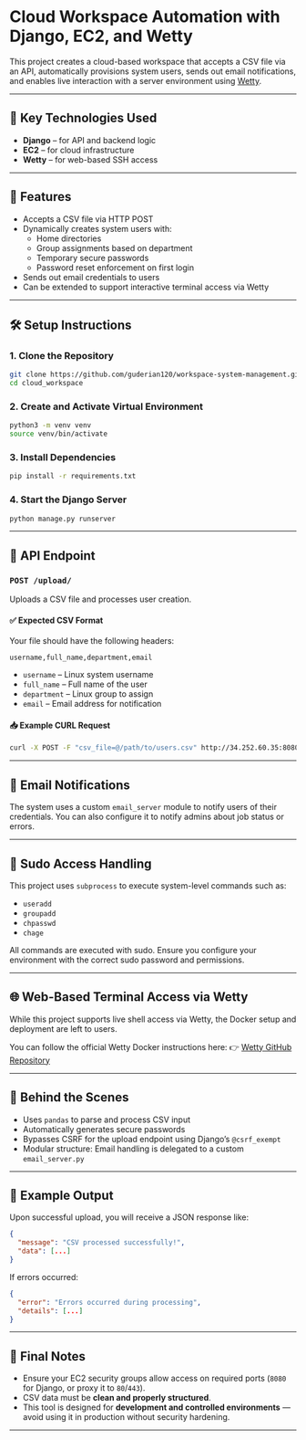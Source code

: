 # Cloud Workspace Automation with Django, EC2, and Wetty

This project creates a cloud-based workspace that accepts a CSV file via an API, automatically provisions system users, sends out email notifications, and enables live interaction with a server environment using [Wetty](https://github.com/butlerx/wetty).


---

## 🧠 Key Technologies Used

- **Django** – for API and backend logic
- **EC2** – for cloud infrastructure
- **Wetty** – for web-based SSH access

---

## 🚀 Features

- Accepts a CSV file via HTTP POST
- Dynamically creates system users with:
  - Home directories
  - Group assignments based on department
  - Temporary secure passwords
  - Password reset enforcement on first login
- Sends out email credentials to users
- Can be extended to support interactive terminal access via Wetty

---

## 🛠️ Setup Instructions

### 1. Clone the Repository

```bash
git clone https://github.com/guderian120/workspace-system-management.git
cd cloud_workspace
````

### 2. Create and Activate Virtual Environment

```bash
python3 -m venv venv
source venv/bin/activate
```

### 3. Install Dependencies

```bash
pip install -r requirements.txt
```

### 4. Start the Django Server

```bash
python manage.py runserver
```

---

## 📂 API Endpoint

### `POST /upload/`

Uploads a CSV file and processes user creation.

#### ✅ Expected CSV Format

Your file should have the following headers:

```csv
username,full_name,department,email
```

* `username` – Linux system username
* `full_name` – Full name of the user
* `department` – Linux group to assign
* `email` – Email address for notification

#### 📥 Example CURL Request

```bash
curl -X POST -F "csv_file=@/path/to/users.csv" http://34.252.60.35:8080/upload/
```

---

## 📧 Email Notifications

The system uses a custom `email_server` module to notify users of their credentials. You can also configure it to notify admins about job status or errors.

---

## 🔐 Sudo Access Handling

This project uses `subprocess` to execute system-level commands such as:

* `useradd`
* `groupadd`
* `chpasswd`
* `chage`

All commands are executed with sudo. Ensure you configure your environment with the correct sudo password and permissions.

---

## 🌐 Web-Based Terminal Access via Wetty

While this project supports live shell access via Wetty, the Docker setup and deployment are left to users.

You can follow the official Wetty Docker instructions here:
👉 [Wetty GitHub Repository](https://github.com/butlerx/wetty)

---

## 🤖 Behind the Scenes

* Uses `pandas` to parse and process CSV input
* Automatically generates secure passwords
* Bypasses CSRF for the upload endpoint using Django’s `@csrf_exempt`
* Modular structure: Email handling is delegated to a custom `email_server.py`

---

## 🧪 Example Output

Upon successful upload, you will receive a JSON response like:

```json
{
  "message": "CSV processed successfully!",
  "data": [...]
}
```

If errors occurred:

```json
{
  "error": "Errors occurred during processing",
  "details": [...]
}
```

---

## 📌 Final Notes

* Ensure your EC2 security groups allow access on required ports (`8080` for Django, or proxy it to `80`/`443`).
* CSV data must be **clean and properly structured**.
* This tool is designed for **development and controlled environments** — avoid using it in production without security hardening.

---


